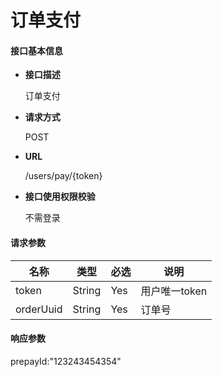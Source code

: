 # 订单支付

#### **接口基本信息**

* **接口描述**

  订单支付

* **请求方式**

  POST

* **URL**

  /users/pay/{token}

* **接口使用权限校验**

  不需登录

#### **请求参数**

| 名称 | 类型 | 必选 | 说明 |
| --- | --- | --- | --- |
| token | String | Yes | 用户唯一token |
| orderUuid | String | Yes | 订单号 |

#### **响应参数**

prepayId:"123243454354"
